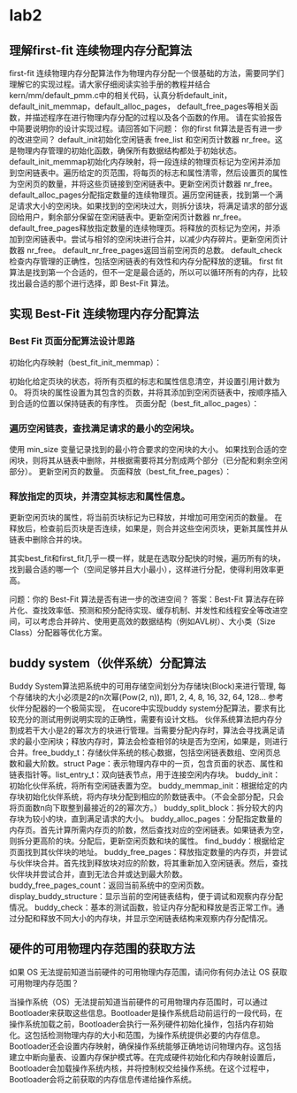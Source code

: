 # lab2

## 理解first-fit 连续物理内存分配算法
first-fit 连续物理内存分配算法作为物理内存分配一个很基础的方法，需要同学们理解它的实现过程。请大家仔细阅读实验手册的教程并结合kern/mm/default_pmm.c中的相关代码，认真分析default_init，default_init_memmap，default_alloc_pages， default_free_pages等相关函数，并描述程序在进行物理内存分配的过程以及各个函数的作用。 请在实验报告中简要说明你的设计实现过程。请回答如下问题：
你的first fit算法是否有进一步的改进空间？
default_init初始化空闲链表 free_list 和空闲页计数器 nr_free。这是物理内存管理的初始化函数，确保所有数据结构都处于初始状态。
default_init_memmap初始化内存映射，将一段连续的物理页标记为空闲并添加到空闲链表中。遍历给定的页范围，将每页的标志和属性清零，然后设置页的属性为空闲页的数量，并将这些页链接到空闲链表中。更新空闲页计数器 nr_free。
default_alloc_pages分配指定数量的连续物理页。遍历空闲链表，找到第一个满足请求大小的空闲块。如果找到的空闲块过大，则拆分该块，将满足请求的部分返回给用户，剩余部分保留在空闲链表中。更新空闲页计数器 nr_free。
default_free_pages释放指定数量的连续物理页。将释放的页标记为空闲，并添加到空闲链表中。尝试与相邻的空闲块进行合并，以减少内存碎片。更新空闲页计数器 nr_free。
default_nr_free_pages返回当前空闲页的总数。
default_check检查内存管理的正确性，包括空闲链表的有效性和内存分配释放的逻辑。
first fit算法是找到第一个合适的，但不一定是最合适的，所以可以循环所有的内存，比较找出最合适的那个进行选择，即 Best-Fit 算法。

## 实现 Best-Fit 连续物理内存分配算法
### Best Fit 页面分配算法设计思路
初始化内存映射（best_fit_init_memmap）：

初始化给定页块的状态，将所有页框的标志和属性信息清空，并设置引用计数为0。
将页块的属性设置为其包含的页数，并将其添加到空闲页链表中，按顺序插入到合适的位置以保持链表的有序性。
页面分配（best_fit_alloc_pages）：

### 遍历空闲链表，查找满足请求的最小的空闲块。

使用 min_size 变量记录找到的最小符合要求的空闲块的大小。
如果找到合适的空闲块，则将其从链表中删除，并根据需要将其分割成两个部分（已分配和剩余空闲部分）。
更新空闲页的数量。
页面释放（best_fit_free_pages）：

### 释放指定的页块，并清空其标志和属性信息。
更新空闲页块的属性，将当前页块标记为已释放，并增加可用空闲页的数量。
在释放后，检查前后页块是否连续，如果是，则合并这些空闲页块，更新其属性并从链表中删除合并的块。

其实best_fit和first_fit几乎一模一样，就是在选取分配快的时候，遍历所有的块，找到最合适的哪一个（空间足够并且大小最小），这样进行分配，使得利用效率更高。

问题：你的 Best-Fit 算法是否有进一步的改进空间？
答案：Best-Fit 算法存在碎片化、查找效率低、预测和预分配待实现、缓存机制、并发性和线程安全等改进空间，可以考虑合并碎片、使用更高效的数据结构（例如AVL树）、大小类（Size Class）分配器等优化方案。

## buddy system（伙伴系统）分配算法
Buddy System算法把系统中的可用存储空间划分为存储块(Block)来进行管理, 每个存储块的大小必须是2的n次幂(Pow(2, n)), 即1, 2, 4, 8, 16, 32, 64, 128...
参考伙伴分配器的一个极简实现， 在ucore中实现buddy system分配算法，要求有比较充分的测试用例说明实现的正确性，需要有设计文档。
伙伴系统算法把内存分割成若干大小是2的幂次方的块进行管理。当需要分配内存时，算法会寻找满足请求的最小空闲块；释放内存时，算法会检查相邻的块是否为空闲，如果是，则进行合并。free_buddy_t：存储伙伴系统的核心数据，包括空闲链表数组、空闲页总数和最大阶数。struct Page：表示物理内存中的一页，包含页面的状态、属性和链表指针等。list_entry_t：双向链表节点，用于连接空闲内存块。
buddy_init：初始化伙伴系统，将所有空闲链表置为空。
buddy_memmap_init：根据给定的内存块初始化伙伴系统，将内存块分配到相应的阶数链表中。（不会全部分配，只会将页面数n向下取整到最接近的2的幂次方。）
buddy_split_block：拆分较大的内存块为较小的块，直到满足请求的大小。
buddy_alloc_pages：分配指定数量的内存页。首先计算所需内存页的阶数，然后查找对应的空闲链表。如果链表为空，则拆分更高阶的块。分配后，更新空闲页数和块的属性。
find_buddy：根据给定页面找到其伙伴块的地址。
buddy_free_pages：释放指定数量的内存页，并尝试与伙伴块合并。首先找到释放块对应的阶数，将其重新加入空闲链表。然后，查找伙伴块并尝试合并，直到无法合并或达到最大阶数。
buddy_free_pages_count：返回当前系统中的空闲页数。
display_buddy_structure：显示当前的空闲链表结构，便于调试和观察内存分配情况。
buddy_check：基本的测试函数，验证内存分配和释放是否正常工作。通过分配和释放不同大小的内存块，并显示空闲链表结构来观察内存分配情况。


## 硬件的可用物理内存范围的获取方法

如果 OS 无法提前知道当前硬件的可用物理内存范围，请问你有何办法让 OS 获取可用物理内存范围？

当操作系统（OS）无法提前知道当前硬件的可用物理内存范围时，可以通过Bootloader来获取这些信息。Bootloader是操作系统启动前运行的一段代码，在操作系统加载之前，Bootloader会执行一系列硬件初始化操作，包括内存初始化。这包括检测物理内存的大小和范围，为操作系统提供必要的内存信息。Bootloader还会设置内存映射，确保操作系统能够正确地访问物理内存。这包括建立中断向量表、设置内存保护模式等。在完成硬件初始化和内存映射设置后，Bootloader会加载操作系统内核，并将控制权交给操作系统。在这个过程中，Bootloader会将之前获取的内存信息传递给操作系统。

